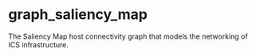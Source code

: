 # graph_saliency_map
The Saliency Map host connectivity graph that models the networking of ICS infrastructure.
